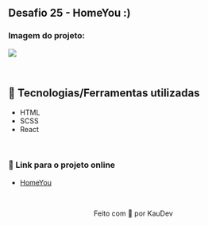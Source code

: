 ## Desafio 25 - HomeYou :)

### Imagem do projeto:
<img src="https://user-images.githubusercontent.com/100402549/169219739-f04aae66-e63c-483a-9f41-5595dfe3c9e6.png" align="center" />

&nbsp;

## 💜 Tecnologias/Ferramentas utilizadas

* HTML
* SCSS
* React

&nbsp;

### 💜 Link para o projeto online
* [HomeYou](https://home-you-kauanidev.vercel.app/)

&nbsp;

<p align="center">Feito com 💜 por KauDev</p>
